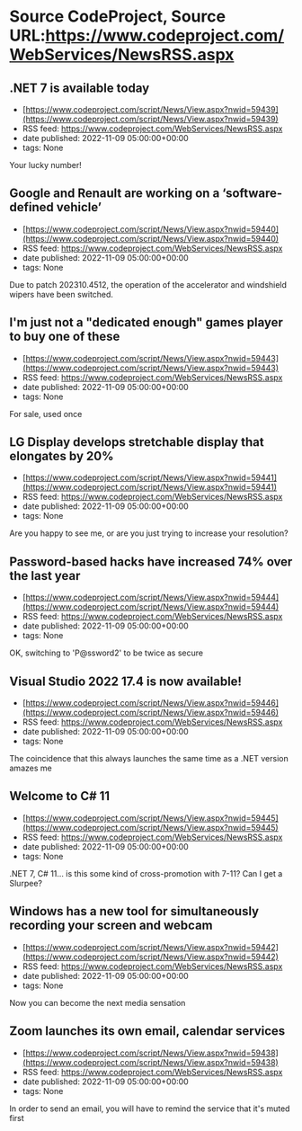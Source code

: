 # Source CodeProject, Source URL:https://www.codeproject.com/WebServices/NewsRSS.aspx

## .NET 7 is available today
 - [https://www.codeproject.com/script/News/View.aspx?nwid=59439](https://www.codeproject.com/script/News/View.aspx?nwid=59439)
 - RSS feed: https://www.codeproject.com/WebServices/NewsRSS.aspx
 - date published: 2022-11-09 05:00:00+00:00
 - tags: None

Your lucky number!

## Google and Renault are working on a ‘software-defined vehicle’
 - [https://www.codeproject.com/script/News/View.aspx?nwid=59440](https://www.codeproject.com/script/News/View.aspx?nwid=59440)
 - RSS feed: https://www.codeproject.com/WebServices/NewsRSS.aspx
 - date published: 2022-11-09 05:00:00+00:00
 - tags: None

Due to patch 202310.4512, the operation of the accelerator and windshield wipers have been switched.

## I'm just not a "dedicated enough" games player to buy one of these
 - [https://www.codeproject.com/script/News/View.aspx?nwid=59443](https://www.codeproject.com/script/News/View.aspx?nwid=59443)
 - RSS feed: https://www.codeproject.com/WebServices/NewsRSS.aspx
 - date published: 2022-11-09 05:00:00+00:00
 - tags: None

For sale, used once

## LG Display develops stretchable display that elongates by 20%
 - [https://www.codeproject.com/script/News/View.aspx?nwid=59441](https://www.codeproject.com/script/News/View.aspx?nwid=59441)
 - RSS feed: https://www.codeproject.com/WebServices/NewsRSS.aspx
 - date published: 2022-11-09 05:00:00+00:00
 - tags: None

Are you happy to see me, or are you just trying to increase your resolution?

## Password-based hacks have increased 74% over the last year
 - [https://www.codeproject.com/script/News/View.aspx?nwid=59444](https://www.codeproject.com/script/News/View.aspx?nwid=59444)
 - RSS feed: https://www.codeproject.com/WebServices/NewsRSS.aspx
 - date published: 2022-11-09 05:00:00+00:00
 - tags: None

OK, switching to 'P@ssword2' to be twice as secure

## Visual Studio 2022 17.4 is now available!
 - [https://www.codeproject.com/script/News/View.aspx?nwid=59446](https://www.codeproject.com/script/News/View.aspx?nwid=59446)
 - RSS feed: https://www.codeproject.com/WebServices/NewsRSS.aspx
 - date published: 2022-11-09 05:00:00+00:00
 - tags: None

The coincidence that this always launches the same time as a .NET version amazes me

## Welcome to C# 11
 - [https://www.codeproject.com/script/News/View.aspx?nwid=59445](https://www.codeproject.com/script/News/View.aspx?nwid=59445)
 - RSS feed: https://www.codeproject.com/WebServices/NewsRSS.aspx
 - date published: 2022-11-09 05:00:00+00:00
 - tags: None

.NET 7, C# 11... is this some kind of cross-promotion with 7-11? Can I get a Slurpee?

## Windows has a new tool for simultaneously recording your screen and webcam
 - [https://www.codeproject.com/script/News/View.aspx?nwid=59442](https://www.codeproject.com/script/News/View.aspx?nwid=59442)
 - RSS feed: https://www.codeproject.com/WebServices/NewsRSS.aspx
 - date published: 2022-11-09 05:00:00+00:00
 - tags: None

Now you can become the next media sensation

## Zoom launches its own email, calendar services
 - [https://www.codeproject.com/script/News/View.aspx?nwid=59438](https://www.codeproject.com/script/News/View.aspx?nwid=59438)
 - RSS feed: https://www.codeproject.com/WebServices/NewsRSS.aspx
 - date published: 2022-11-09 05:00:00+00:00
 - tags: None

In order to send an email, you will have to remind the service that it's muted first
